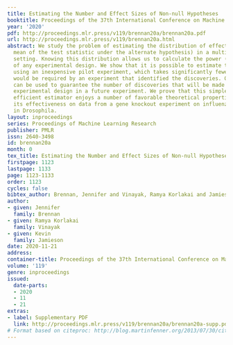 ```yaml
---
title: Estimating the Number and Effect Sizes of Non-null Hypotheses
booktitle: Proceedings of the 37th International Conference on Machine Learning
year: '2020'
pdf: http://proceedings.mlr.press/v119/brennan20a/brennan20a.pdf
url: http://proceedings.mlr.press/v119/brennan20a.html
abstract: We study the problem of estimating the distribution of effect sizes (the
  mean of the test statistic under the alternate hypothesis) in a multiple testing
  setting. Knowing this distribution allows us to calculate the power (type II error)
  of any experimental design. We show that it is possible to estimate this distribution
  using an inexpensive pilot experiment, which takes significantly fewer samples than
  would be required by an experiment that identified the discoveries. Our estimator
  can be used to guarantee the number of discoveries that will be made using a given
  experimental design in a future experiment. We prove that this simple and computationally
  efficient estimator enjoys a number of favorable theoretical properties, and demonstrate
  its effectiveness on data from a gene knockout experiment on influenza inhibition
  in Drosophila.
layout: inproceedings
series: Proceedings of Machine Learning Research
publisher: PMLR
issn: 2640-3498
id: brennan20a
month: 0
tex_title: Estimating the Number and Effect Sizes of Non-null Hypotheses
firstpage: 1123
lastpage: 1133
page: 1123-1133
order: 1123
cycles: false
bibtex_author: Brennan, Jennifer and Vinayak, Ramya Korlakai and Jamieson, Kevin
author:
- given: Jennifer
  family: Brennan
- given: Ramya Korlakai
  family: Vinayak
- given: Kevin
  family: Jamieson
date: 2020-11-21
address: 
container-title: Proceedings of the 37th International Conference on Machine Learning
volume: '119'
genre: inproceedings
issued:
  date-parts:
  - 2020
  - 11
  - 21
extras:
- label: Supplementary PDF
  link: http://proceedings.mlr.press/v119/brennan20a/brennan20a-supp.pdf
# Format based on citeproc: http://blog.martinfenner.org/2013/07/30/citeproc-yaml-for-bibliographies/
---
```

